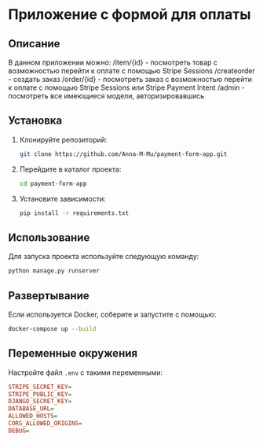 # Приложение с формой для оплаты

## Описание
В данном приложении можно:
  /item/{id} - посмотреть товар с возможностью перейти к оплате с помощью Stripe Sessions
  /createorder - создать заказ
  /order/{id} - посмотреть заказ c возможностью перейти к оплате с помощью Stripe Sessions или Stripe Payment Intent
  /admin - посмотреть все имеющиеся модели, авторизировавшись

## Установка
1. Клонируйте репозиторий:  
   ```sh
   git clone https://github.com/Anna-M-Mu/payment-form-app.git
   ```
2. Перейдите в каталог проекта:  
   ```sh
   cd payment-form-app
   ```
3. Установите зависимости:  
   ```sh
   pip install -r requirements.txt
   ```

## Использование
Для запуска проекта используйте следующую команду:  
```sh
python manage.py runserver
```

## Развертывание
Если используется Docker, соберите и запустите с помощью:  
```sh
docker-compose up --build
```

## Переменные окружения
Настройте файл `.env` с такими переменными:  
```ini
STRIPE_SECRET_KEY=
STRIPE_PUBLIC_KEY=
DJANGO_SECRET_KEY=
DATABASE_URL=
ALLOWED_HOSTS=
CORS_ALLOWED_ORIGINS=
DEBUG=
```
